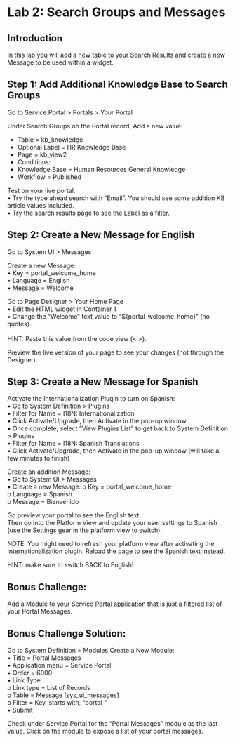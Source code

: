 # Lab 2: Search Groups and Messages
## Introduction
In this lab you will add a new table to your Search Results and create a new Message to be used within a widget.


## Step 1: Add Additional Knowledge Base to Search Groups

 Go to Service Portal > Portals > Your Portal

 Under Search Groups on the Portal record, Add a new value:<br/>
 -	Table = kb_knowledge
 -	Optional Label = HR Knowledge Base
 -	Page = kb_view2
 -	Conditions:
   - Knowledge Base = Human Resources General Knowledge
   - Workflow = Published

Test on your live portal:<br/>
•	Try the type ahead search with “Email”. You should see some addition KB article values included.<br/>
•	Try the search results page to see the Label as a filter.


## Step 2: Create a New Message for English

Go to System UI > Messages

Create a new Message:<br/>
•	Key = portal_welcome_home<br/>
•	Language = English<br/>
•	Message = Welcome<br/>

Go to Page Designer > Your Home Page <br/>
•	Edit the HTML widget in Container 1<br/>
•	Change the “Welcome” text value to “${portal_welcome_home}” (no quotes).<br/> <br/>
HINT: Paste this value from the code view (< >).

Preview the live version of your page to see your changes (not through the Designer).


## Step 3: Create a New Message for Spanish

Activate the Internationalization Plugin to turn on Spanish:<br/>
•	Go to System Definition > Plugins<br/>
•	Filter for Name = I18N: Internationalization<br/>
•	Click Activate/Upgrade, then Activate in the pop-up window<br/>
•	Once complete, select “View Plugins List” to get back to System Definition > Plugins<br/>
•	Filter for Name = I18N: Spanish Translations<br/>
•	Click Activate/Upgrade, then Activate in the pop-up window (will take a few minutes to finish)<br/>

Create an addition Message:<br/>
•	Go to System UI > Messages<br/>
•	Create a new Message:
  o	Key = portal_welcome_home<br/>
  o	Language = Spanish<br/>
  o	Message = Bienvenido<br/>

Go preview your portal to see the English text.<br/> 
Then go into the Platform View and update your user settings to Spanish (use the Settings gear in the platform view to switch):

NOTE: You might need to refresh your platform view after activating the Internationalization plugin.
Reload the page to see the Spanish text instead. 

HINT: make sure to switch BACK to English!

## Bonus Challenge: 
Add a Module to your Service Portal application that is just a filtered list of your Portal Messages.

## Bonus Challenge Solution: 
Go to System Definition > Modules
Create a New Module:<br/>
•	Title = Portal Messages<br/>
•	Application menu = Service Portal<br/>
•	Order = 6000<br/>
•	Link Type:<br/>
  o	Link type = List of Records<br/>
  o	Table = Message [sys_ui_messages]<br/>
  o	Filter = Key, starts with, “portal_”<br/>
•	Submit

Check under Service Portal for the “Portal Messages” module as the last value. Click on the module to expose a list of your portal messages. 

